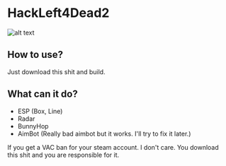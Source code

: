 # HackLeft4Dead2

![alt text](https://github.com/Cosmic-1/HackLeft4Dead2/blob/master/Assets/img.png)

## How to use?
Just download this shit and build.

## What can it do?
 - ESP (Box, Line)
 - Radar
 - BunnyHop
 - AimBot (Really bad aimbot but it works. I'll try to fix it later.)


If you get a VAC ban for your steam account. I don't care. You download this shit and you are responsible for it.
